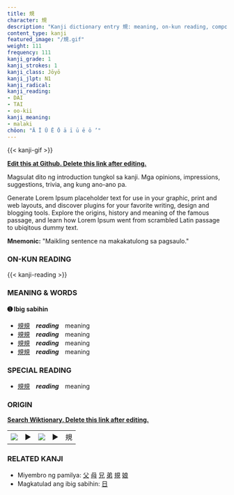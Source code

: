 ```yaml
---
title: 規
character: 規
description: "Kanji dictionary entry 規: meaning, on-kun reading, compounds, origin, related kanji"
content_type: kanji
featured_image: "/規.gif"
weight: 111
frequency: 111
kanji_grade: 1
kanji_strokes: 1
kanji_class: Jōyō
kanji_jlpt: N1
kanji_radical: 
kanji_reading: 
- DAI
- TAI
- oo-kii
kanji_meaning:
- malaki
chōon: "Ā Ī Ū Ē Ō ā ī ū ē ō ’"
---
```

[//]: # (Don't edit the line below. Kanji animated GIF code is automatically generated.)
{{< kanji-gif >}}

[//]: # (Edit below this line.)

**[Edit this at Github. Delete this link after editing.](https://github.com/tim0g/tim/tree/main/content/kanji/規/index.md)**

Magsulat dito ng introduction tungkol sa kanji. Mga opinions, impressions, suggestions, trivia, ang kung ano-ano pa.

Generate Lorem Ipsum placeholder text for use in your graphic, print and web layouts, and discover plugins for your favorite writing, design and blogging tools. Explore the origins, history and meaning of the famous passage, and learn how Lorem Ipsum went from scrambled Latin passage to ubiqitous dummy text.
 
**Mnemonic:** "Maikling sentence na makakatulong sa pagsaulo."

### ON-KUN READING

[//]: # (Don't edit the line below. ON-KUN READING code is automatically generated.)
{{< kanji-reading >}}

### MEANING & WORDS

#### ➊ **Ibig sabihin**
  - [規](../規)[規](../規)　***reading***　meaning
  - [規](../規)[規](../規)　***reading***　meaning
  - [規](../規)[規](../規)　***reading***　meaning
  - [規](../規)[規](../規)　***reading***　meaning

### SPECIAL READING
  - [規](../規)[規](../規)　***reading***　meaning

### ORIGIN

**[Search Wiktionary. Delete this link after editing.](https://wiktionary.org/wiki/規)**
<table class="kanji-table"><tr><td>
<img src="60px-規-bronze.svg.png">
</td><td>▶</td><td>
<img src="60px-規-oracle.svg.png">
</td><td>▶</td>
<td class="kanji-origin">規</td>
</tr></table>

### RELATED KANJI
- Miyembro ng pamilya: [父](../父) [母](../母) [兄](../兄) [弟](../弟) [規](../規) [娘](../娘)
- Magkatulad ang ibig sabihin: [日](../日)
